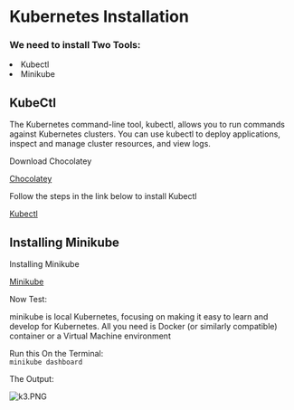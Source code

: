 # Kubernetes Installation 

### We need to install Two Tools: 
<list type="bullet">
<li> Kubectl </li>
<li> Minikube </li>
</list>


## KubeCtl
The Kubernetes command-line tool, kubectl, allows you to run commands against Kubernetes clusters. You can use kubectl to deploy applications, inspect and manage cluster resources, and view logs.

<procedure title="Instaling KubeCtl" id="inject-a-procedure">
    <step>
        <p>Download Chocolatey </p>
        <a href="https://chocolatey.org/install">Chocolatey</a>
    </step>

 <step>
        <p>Follow the steps in the link below to install Kubectl </p>
        <a href="https://kubernetes.io/docs/tasks/tools/install-kubectl-windows/#install-nonstandard-package-tools">Kubectl</a>
    </step>
  
</procedure>


## Installing Minikube

<procedure title="Installing Minikube" id="inject-a-procedure2">
    <step>
        <p>Installing Minikube </p>
        <a href="https://minikube.sigs.k8s.io/docs/start/?arch=%2Fwindows%2Fx86-64%2Fstable%2F.exe+download">Minikube</a>
    </step>
</procedure>

Now Test:
<p>minikube is local Kubernetes, focusing on making it easy to learn and develop for Kubernetes.
All you need is Docker (or similarly compatible) container or a Virtual Machine environment</p>
Run this On the Terminal:

<code>
minikube dashboard
</code>

The Output:


![k3.PNG](k3.PNG)